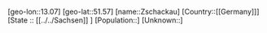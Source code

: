 ﻿---
location: [51.57,13.07]
mapzoom: [7,12] 
mapmarker: city 
type: City
tags:
- geo/City


SpocWebEntityId: 35850
isDeleted: false
confidential: public

---
[geo-lon::13.07]
[geo-lat::51.57]
[name::Zschackau]
[Country::[[Germany]]]
[State :: [[../../Sachsen]] ]
[Population::]
[Unknown::]

